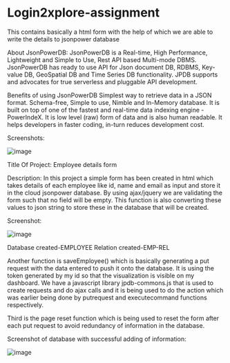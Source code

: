 # Login2xplore-assignment
This contains basically a html form with the help of which we are able to write the details to jsonpower database

About JsonPowerDB:
JsonPowerDB is a Real-time, High Performance, Lightweight and Simple to Use, Rest API based Multi-mode DBMS. JsonPowerDB has ready to use API for Json document DB, RDBMS, Key-value DB, GeoSpatial DB and Time Series DB functionality. JPDB supports and advocates for true serverless and pluggable API development.

Benefits of using JsonPowerDB
Simplest way to retrieve data in a JSON format.
Schema-free, Simple to use, Nimble and In-Memory database.
It is built on top of one of the fastest and real-time data indexing engine - PowerIndeX.
It is low level (raw) form of data and is also human readable.
It helps developers in faster coding, in-turn reduces development cost.


Screenshots:

![image](https://user-images.githubusercontent.com/87537848/176705378-b447582c-f6f6-4683-b2ac-bc6eb6e2cde0.png)


Title Of Project:
Employee details form

Description: 
In this project a simple form has been created in html which takes details of each employee like id, name and email as input and store it in the cloud jsonpower database. By using ajax/jquery we are validating the form such that no field will be empty. This function is also converting these values to json string to store these in the database that will be created.

Screenshot:

![image](https://user-images.githubusercontent.com/87537848/176709551-85cb7ffb-6e63-433f-a0e8-d5530c185e66.png)


Database created-EMPLOYEE
Relation created-EMP-REL


Another function is saveEmployee() which is basically generating a put request with the data entered to push it onto the database. It is using the token generated by my id so that the visualization is visible on my dashboard. We have a javascript library jpdb-commons.js that is used to create requests and do ajax calls and it is being used to do the action which was earlier being done by putrequest and executecommand functions respectively.

Third is the page reset function which is being used to reset the form after each put request to avoid redundancy of information in the database.

Screenshot of database with successful adding of information:

![image](https://user-images.githubusercontent.com/87537848/176711097-cbe7e6ac-1427-44a3-a871-a76b0a860b51.png)
